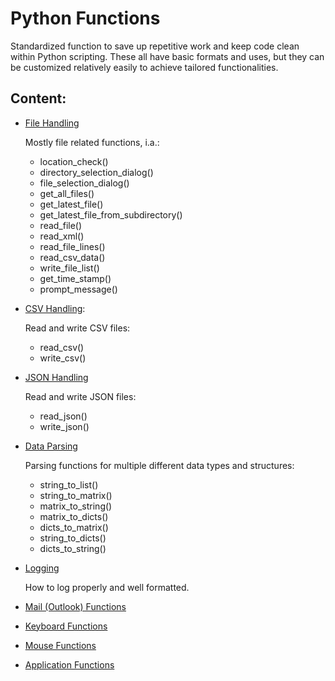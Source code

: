 # Python Functions

Standardized function to save up repetitive work and keep code clean within
Python scripting. These all have basic formats and uses, but they can be 
customized relatively easily to achieve tailored functionalities.

## Content:

-   [File Handling](file_handling.py)

    Mostly file related functions, i.a.:

    -   location_check()
    -   directory_selection_dialog()
    -   file_selection_dialog()
    -   get_all_files()
    -   get_latest_file()
    -   get_latest_file_from_subdirectory()
    -   read_file()
    -   read_xml()
    -   read_file_lines()
    -   read_csv_data()
    -   write_file_list()
    -   get_time_stamp()
    -   prompt_message()

-   [CSV Handling](csv_functions.py):

    Read and write CSV files:

    -   read_csv()
    -   write_csv()

-   [JSON Handling](json_functions.py)

    Read and write JSON files:

    -   read_json()
    -   write_json()

-   [Data Parsing](parse_functions.py)

    Parsing functions for multiple different data types and structures:

    -   string_to_list()
    -   string_to_matrix()
    -   matrix_to_string()
    -   matrix_to_dicts()
    -   dicts_to_matrix()
    -   string_to_dicts()
    -   dicts_to_string()

-   [Logging](log_example.py)

    How to log properly and well formatted.

-   [Mail (Outlook) Functions](outlook.py)

-   [Keyboard Functions](Keyboard)

-   [Mouse Functions](Mouse)

-   [Application Functions](Application)
